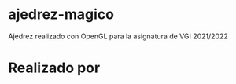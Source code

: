 # ajedrez-magico
Ajedrez realizado con OpenGL para la asignatura de VGI 2021/2022

# Realizado por 
